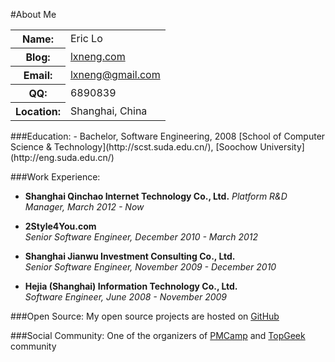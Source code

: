#About Me
<table>
	<tr>
        <th width="65">Name:</th>
        <td>Eric Lo</td>
    </tr>
    <tr>
        <th>Blog:</th>
        <td><a href="http://lxneng.com/">lxneng.com</a></td>
    </tr>
	<tr>
        <th>Email:</th>
        <td><a href="mailto:lxneng@gmail.com">lxneng@gmail.com</a></td>
    </tr>
    <tr>
        <th>QQ:</th>
        <td>6890839</td>
    </tr>
    <tr>
        <th>Location:</th>
        <td>Shanghai, China</td>
    </tr>
</table>
###Education:
- Bachelor, Software Engineering, 2008  
[School of Computer Science & Technology](http://scst.suda.edu.cn/), [Soochow University](http://eng.suda.edu.cn/)

###Work Experience:
- **Shanghai Qinchao Internet Technology Co., Ltd.**
*Platform R&D Manager, March 2012 - Now*

- **2Style4You.com**  
*Senior Software Engineer, December 2010 - March 2012*

- **Shanghai Jianwu Investment Consulting Co., Ltd.**  
*Senior Software Engineer, November 2009 - December 2010*

- **Hejia (Shanghai) Information Technology Co., Ltd.**  
*Software Engineer, June 2008 - November 2009*

###Open Source:
My open source projects are hosted on [GitHub](https://github.com/lxneng)

###Social Community:
One of the organizers of [PMCamp](http://pmcamp.org) and [TopGeek](http://topgeek.org) community
